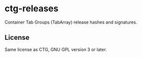 # ctg-releases
Container Tab Groups (TabArray) release hashes and signatures.

## License

Same license as CTG, GNU GPL version 3 or later.
